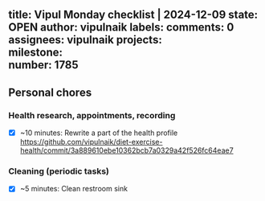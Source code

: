title:	Vipul Monday checklist | 2024-12-09
state:	OPEN
author:	vipulnaik
labels:	
comments:	0
assignees:	vipulnaik
projects:	
milestone:	
number:	1785
--
## Personal chores

### Health research, appointments, recording

- [x] ~10 minutes: Rewrite a part of the health profile https://github.com/vipulnaik/diet-exercise-health/commit/3a889610ebe10362bcb7a0329a42f526fc64eae7

### Cleaning (periodic tasks)

- [x] ~5 minutes: Clean restroom sink
